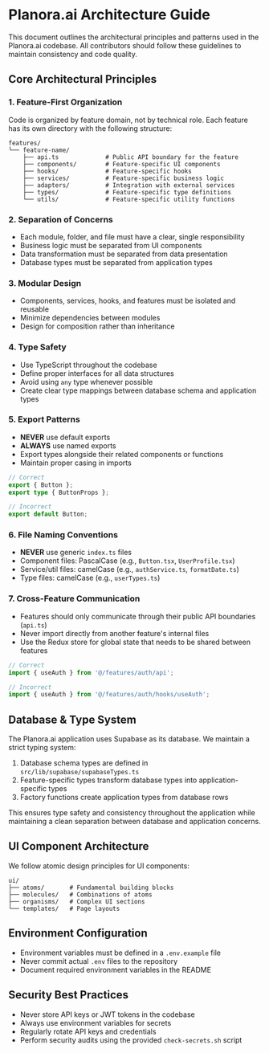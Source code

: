 # Planora.ai Architecture Guide

This document outlines the architectural principles and patterns used in the Planora.ai codebase. All contributors should follow these guidelines to maintain consistency and code quality.

## Core Architectural Principles

### 1. Feature-First Organization

Code is organized by feature domain, not by technical role. Each feature has its own directory with the following structure:

```
features/
└── feature-name/
    ├── api.ts             # Public API boundary for the feature
    ├── components/        # Feature-specific UI components
    ├── hooks/             # Feature-specific hooks
    ├── services/          # Feature-specific business logic
    ├── adapters/          # Integration with external services
    ├── types/             # Feature-specific type definitions
    └── utils/             # Feature-specific utility functions
```

### 2. Separation of Concerns

- Each module, folder, and file must have a clear, single responsibility
- Business logic must be separated from UI components
- Data transformation must be separated from data presentation
- Database types must be separated from application types

### 3. Modular Design

- Components, services, hooks, and features must be isolated and reusable
- Minimize dependencies between modules
- Design for composition rather than inheritance

### 4. Type Safety

- Use TypeScript throughout the codebase
- Define proper interfaces for all data structures
- Avoid using `any` type whenever possible
- Create clear type mappings between database schema and application types

### 5. Export Patterns

- **NEVER** use default exports
- **ALWAYS** use named exports
- Export types alongside their related components or functions
- Maintain proper casing in imports

```typescript
// Correct
export { Button };
export type { ButtonProps };

// Incorrect
export default Button;
```

### 6. File Naming Conventions

- **NEVER** use generic `index.ts` files
- Component files: PascalCase (e.g., `Button.tsx`, `UserProfile.tsx`)
- Service/util files: camelCase (e.g., `authService.ts`, `formatDate.ts`)
- Type files: camelCase (e.g., `userTypes.ts`)

### 7. Cross-Feature Communication

- Features should only communicate through their public API boundaries (`api.ts`)
- Never import directly from another feature's internal files
- Use the Redux store for global state that needs to be shared between features

```typescript
// Correct
import { useAuth } from '@/features/auth/api';

// Incorrect
import { useAuth } from '@/features/auth/hooks/useAuth';
```

## Database & Type System

The Planora.ai application uses Supabase as its database. We maintain a strict typing system:

1. Database schema types are defined in `src/lib/supabase/supabaseTypes.ts`
2. Feature-specific types transform database types into application-specific types
3. Factory functions create application types from database rows

This ensures type safety and consistency throughout the application while maintaining a clean separation between database and application concerns.

## UI Component Architecture

We follow atomic design principles for UI components:

```
ui/
├── atoms/       # Fundamental building blocks
├── molecules/   # Combinations of atoms
├── organisms/   # Complex UI sections
└── templates/   # Page layouts
```

## Environment Configuration

- Environment variables must be defined in a `.env.example` file
- Never commit actual `.env` files to the repository
- Document required environment variables in the README

## Security Best Practices

- Never store API keys or JWT tokens in the codebase
- Always use environment variables for secrets
- Regularly rotate API keys and credentials
- Perform security audits using the provided `check-secrets.sh` script
